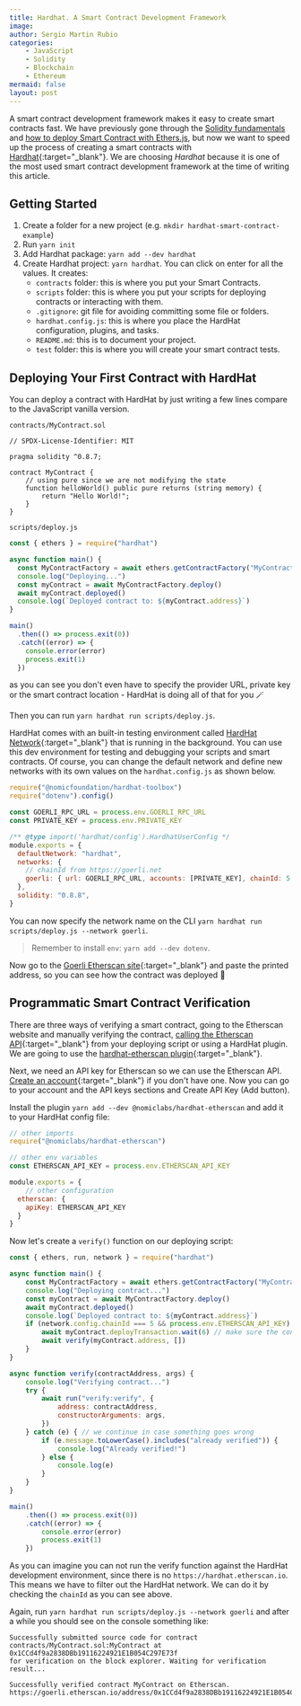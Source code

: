 ```yaml
---
title: Hardhat. A Smart Contract Development Framework
image: 
author: Sergio Martin Rubio
categories:
    - JavaScript
    - Solidity
    - Blockchain
    - Ethereum
mermaid: false
layout: post
---
```


A smart contract development framework makes it easy to create smart contracts fast. We have previously gone through the [Solidity fundamentals](https://sergiomartinrubio.com/articles/getting-started-with-solidity/) and [how to deploy Smart Contract with Ethers.js](https://sergiomartinrubio.com/articles/deploy-your-first-smart-contract-with-ethersjs/), but now we want to speed up the process of creating a smart contracts with [Hardhat](https://hardhat.org){:target="_blank"}. We are choosing *Hardhat* because it is one of the most used smart contract development framework at the time of writing this article.

## Getting Started

1. Create a folder for a new project (e.g. `mkdir hardhat-smart-contract-example`)
2. Run `yarn init`
3. Add Hardhat package: `yarn add --dev hardhat`
4. Create Hardhat project: `yarn hardhat`. You can click on enter for all the values. It creates:
   - `contracts` folder: this is where you put your Smart Contracts.
   - `scripts` folder: this is where you put your scripts for deploying contracts or interacting with them.
   - `.gitignore`: git file for avoiding committing some file or folders.
   - `hardhat.config.js`: this is where you place the HardHat configuration, plugins, and tasks.
   - `README.md`: this is to document your project.
   - `test` folder: this is where you will create your smart contract tests.

## Deploying Your First Contract with HardHat

You can deploy a contract with HardHat by just writing a few lines compare to the JavaScript vanilla version.

`contracts/MyContract.sol`

```solidity
// SPDX-License-Identifier: MIT

pragma solidity ^0.8.7;

contract MyContract {
    // using pure since we are not modifying the state
    function helloWorld() public pure returns (string memory) {
        return "Hello World!";
    }
}
```

`scripts/deploy.js`

```js
const { ethers } = require("hardhat")

async function main() {
  const MyContractFactory = await ethers.getContractFactory("MyContract")
  console.log("Deploying...")
  const myContract = await MyContractFactory.deploy()
  await myContract.deployed()
  console.log(`Deployed contract to: ${myContract.address}`)
}

main()
  .then(() => process.exit(0))
  .catch((error) => {
    console.error(error)
    process.exit(1)
  })
```

as you can see you don't even have to specify the provider URL, private key or the smart contract location - HardHat is doing all of that for you 🪄

Then you can run `yarn hardhat run scripts/deploy.js`.

HardHat comes with an built-in testing environment called [HardHat Network](https://hardhat.org/hardhat-network/docs/overview){:target="_blank"} that is running in the background. You can use this dev environment for testing and debugging your scripts and smart contracts. Of course, you can change the default network and define new networks with its own values on the `hardhat.config.js` as shown below.

```js
require("@nomicfoundation/hardhat-toolbox")
require("dotenv").config()

const GOERLI_RPC_URL = process.env.GOERLI_RPC_URL
const PRIVATE_KEY = process.env.PRIVATE_KEY

/** @type import('hardhat/config').HardhatUserConfig */
module.exports = {
  defaultNetwork: "hardhat",
  networks: {
    // chainId from https://goerli.net
    goerli: { url: GOERLI_RPC_URL, accounts: [PRIVATE_KEY], chainId: 5 },
  },
  solidity: "0.8.8",
}
```

You can now specify the network name on the CLI `yarn hardhat run scripts/deploy.js --network goerli`.

>Remember to install `env`: `yarn add --dev dotenv`.

Now go to the [Goerli Etherscan site](https://goerli.etherscan.io){:target="_blank"} and paste the printed address, so you can see how the contract was deployed 🚀

## Programmatic Smart Contract Verification

There are three ways of verifying a smart contract, going to the Etherscan website and manually verifying the contract, [calling the Etherscan API](https://docs.etherscan.io/tutorials/verifying-contracts-programmatically){:target="_blank"} from your deploying script or using a HardHat plugin. We are going to use the [hardhat-etherscan plugin](https://hardhat.org/hardhat-runner/plugins/nomiclabs-hardhat-etherscan){:target="_blank"}.

Next, we need an API key for Etherscan so we can use the Etherscan API. [Create an account](https://etherscan.io/register){:target="_blank"} if you don't have one. Now you can go to your account and the API keys sections and Create API Key (Add button).

Install the plugin `yarn add --dev @nomiclabs/hardhat-etherscan` and add it to your HardHat config file:

```js
// other imports
require("@nomiclabs/hardhat-etherscan")

// other env variables
const ETHERSCAN_API_KEY = process.env.ETHERSCAN_API_KEY

module.exports = {
    // other configuration
  etherscan: {
    apiKey: ETHERSCAN_API_KEY
  }
}
```

Now let's create a `verify()` function on our deploying script:

```js
const { ethers, run, network } = require("hardhat")

async function main() {
    const MyContractFactory = await ethers.getContractFactory("MyContract")
    console.log("Deploying contract...")
    const myContract = await MyContractFactory.deploy()
    await myContract.deployed()
    console.log(`Deployed contract to: ${myContract.address}`)
    if (network.config.chainId === 5 && process.env.ETHERSCAN_API_KEY) {
        await myContract.deployTransaction.wait(6) // make sure the contract is already on Etherscan
        await verify(myContract.address, [])
    }
}

async function verify(contractAddress, args) {
    console.log("Verifying contract...")
    try {
        await run("verify:verify", {
            address: contractAddress,
            constructorArguments: args,
        })
    } catch (e) { // we continue in case something goes wrong
        if (e.message.toLowerCase().includes("already verified")) {
            console.log("Already verified!")
        } else {
            console.log(e)
        }
    }
}

main()
    .then(() => process.exit(0))
    .catch((error) => {
        console.error(error)
        process.exit(1)
    })
```

As you can imagine you can not run the verify function against the HardHat development environment, since there is no `https://hardhat.etherscan.io`. This means we have to filter out the HardHat network. We can do it by checking the `chainId` as you can see above.

Again, run `yarn hardhat run scripts/deploy.js --network goerli` and after a while you should see on the console something like:

```
Successfully submitted source code for contract
contracts/MyContract.sol:MyContract at 0x1CCd4f9a2838DBb19116224921E1B054C297E73f
for verification on the block explorer. Waiting for verification result...

Successfully verified contract MyContract on Etherscan.
https://goerli.etherscan.io/address/0x1CCd4f9a2838DBb19116224921E1B054C297E73f#code
```
